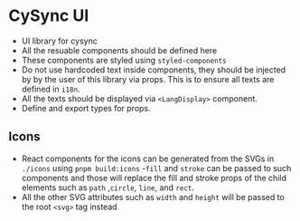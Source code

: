 # CySync UI

- UI library for cysync
- All the resuable components should be defined here
- These components are styled using `styled-components`
- Do not use hardcoded text inside components, they should be injected by
  by the user of this library via props. This is to ensure all texts are
  defined in `i18n`.
- All the texts should be displayed via `<LangDisplay>` component.
- Define and export types for props.

## Icons

- React components for the icons can be generated from the SVGs in `./icons`
  using `pnpm build:icons` -`fill` and `stroke` can be passed to such components and those will replace
  the fill and stroke props of the child elements such as `path` ,`circle`,
  `line`, and `rect`.
- All the other SVG attributes such as `width` and `height` will be passed to
  the root `<svg>` tag instead
